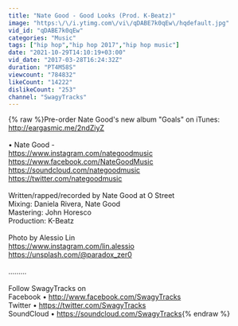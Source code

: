 ```yaml
---
title: "Nate Good - Good Looks (Prod. K-Beatz)"
image: "https:\/\/i.ytimg.com\/vi\/qDABE7k0qEw\/hqdefault.jpg"
vid_id: "qDABE7k0qEw"
categories: "Music"
tags: ["hip hop","hip hop 2017","hip hop music"]
date: "2021-10-29T14:10:19+03:00"
vid_date: "2017-03-28T16:24:32Z"
duration: "PT4M58S"
viewcount: "784832"
likeCount: "14222"
dislikeCount: "253"
channel: "SwagyTracks"
---
```

{% raw %}Pre-order Nate Good's new album &quot;Goals&quot; on iTunes: <a rel="nofollow" target="blank" href="http://eargasmic.me/2ndZiyZ">http://eargasmic.me/2ndZiyZ</a><br /><br />• Nate Good - <br /><a rel="nofollow" target="blank" href="https://www.instagram.com/nategoodmusic">https://www.instagram.com/nategoodmusic</a><br /><a rel="nofollow" target="blank" href="https://www.facebook.com/NateGoodMusic">https://www.facebook.com/NateGoodMusic</a><br /><a rel="nofollow" target="blank" href="https://soundcloud.com/nategoodmusic">https://soundcloud.com/nategoodmusic</a><br /><a rel="nofollow" target="blank" href="https://twitter.com/nategoodmusic">https://twitter.com/nategoodmusic</a><br /><br />Written/rapped/recorded by Nate Good at O Street<br />Mixing: Daniela Rivera, Nate Good<br />Mastering: John Horesco<br />Production: K-Beatz<br /><br />Photo by Alessio Lin<br /><a rel="nofollow" target="blank" href="https://www.instagram.com/lin.alessio">https://www.instagram.com/lin.alessio</a><br /><a rel="nofollow" target="blank" href="https://unsplash.com/@paradox_zer0">https://unsplash.com/@paradox_zer0</a><br /><br />.........<br /><br />Follow SwagyTracks on<br />Facebook • <a rel="nofollow" target="blank" href="http://www.facebook.com/SwagyTracks">http://www.facebook.com/SwagyTracks</a><br />Twitter • <a rel="nofollow" target="blank" href="https://twitter.com/SwagyTracks">https://twitter.com/SwagyTracks</a><br />SoundCloud • <a rel="nofollow" target="blank" href="https://soundcloud.com/SwagyTracks">https://soundcloud.com/SwagyTracks</a>{% endraw %}
